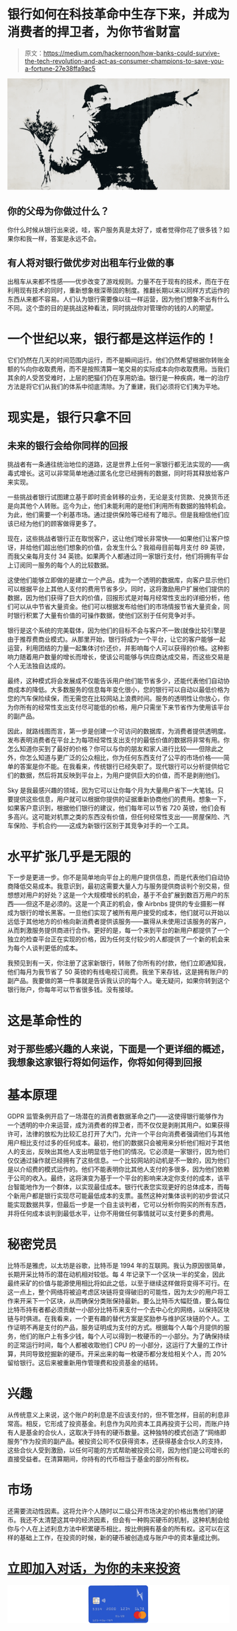 # 银行如何在科技革命中生存下来，并成为消费者的捍卫者，为你节省财富

> 原文：<https://medium.com/hackernoon/how-banks-could-survive-the-tech-revolution-and-act-as-consumer-champions-to-save-you-a-fortune-27e38ffa9ac5>

![](img/0fcc3c30fb826b8d113c8c95da17cfec.png)

## 你的父母为你做过什么？

你什么时候从银行出来说，哇，客户服务真是太好了，或者觉得你花了很多钱？如果你和我一样，答案是永远不会。

## 有人将对银行做优步对出租车行业做的事

出租车从来都不性感——优步改变了游戏规则。力量不在于现有的技术，而在于在利用现有技术的同时，重新想象根深蒂固的制度。推翻长期以来以同样方式运作的东西从来都不容易。人们认为银行需要像以往一样运营，因为他们想象不出有什么不同。这个壶的目的是挑战这种看法，同时挑战你对管理你的钱的人的期望。

# 一个世纪以来，银行都是这样运作的！

它们仍然在几天的时间范围内运行，而不是瞬间运行。他们仍然希望根据你转账金额的%向你收取费用，而不是按照清算一笔交易的实际成本向你收取费用。当我们其余的人受苦受难时，上层的肥猫们仍在享用奶油。银行是一种疾病，唯一的治疗方法是将它们从我们的体系中彻底清除。为了重建，我们必须将它们夷为平地。

# 现实是，银行只拿不回

## 未来的银行会给你同样的回报

挑战者有一条通往统治地位的道路，这是世界上任何一家银行都无法实现的——病毒式增长。这可以非常简单地通过匿名化您已经拥有的数据，同时将其释放给客户来实现。

一些挑战者银行试图建立基于即时资金转移的业务，无论是支付货款、兑换货币还是向其他个人转账。迄今为止，他们未能利用的是他们利用所有数据的独特机会。为此，他们需要一个利基市场。通过提供保险等已经有了暗示。但是我相信他们应该已经为他们的顾客做得更多了。

现在，这些挑战者银行正在取悦客户，这让他们增长非常快——如果他们让客户惊讶，并给他们超出他们想象的价值，会发生什么？我祖母目前每月支付 89 英镑，而我父亲每月支付 34 英镑。如果两个人都通过同一家银行支付，他们将拥有平台上订阅同一服务的每个人的比较数据。

这使他们能够立即做的是建立一个产品，成为一个透明的数据库，向客户显示他们可以根据平台上其他人支付的费用节省多少。同时，这将激励用户扩展他们提供的数据，因为他们获得了巨大的价值，回报形式是对每月经常性支出的详细分析，他们可以从中节省大量资金。他们可以根据发布给他们的市场情报节省大量资金，同时银行积累了大量有价值的可操作数据，使他们区别于任何竞争对手。

银行是这个系统的完美载体，因为他们的目标不会与客户不一致(就像比较引擎是由于推荐费商业模式)。从那里开始，银行将成为一个平台，让它的客户能够一起运营，利用团结的力量一起集体讨价还价，并影响每个人可以获得的价格。这种影响力随着用户数量的增长而增长，使该公司能够与供应商达成交易，而这些交易是个人无法独自达成的。

最终，这种模式将会发展成不仅能告诉用户他们能节省多少，还能代表他们自动协商成本的降低。大多数服务的信息每年变化很小，您的银行可以自动以最低价格为您的汽车保险续保，而无需您在比较网站上浪费时间。服务的透明性让你放心，你为你所有的经常性支出支付尽可能低的价格，用户只需坐下来节省作为使用该平台的副产品。

因此，就路线图而言，第一步是创建一个可访问的数据库，为消费者提供透明度。发布表明消费者在平台上为每项经常性支出支付的最低价值的数据将非常有用。你怎么知道你买到了最好的价格？你可以与你的朋友和家人进行比较——但除此之外，你怎么知道与更广泛的公众相比，你为任何东西支付了公平的市场价格——简单的答案是你不能。在我看来，传统银行已经失职了。现代银行可以分析提供给它们的数据，然后将其反映到平台上，为用户提供巨大的价值，而不是剥削他们。

Sky 是我最感兴趣的领域，因为它可以让你每个月为大量用户省下一大笔钱。只要提供这些信息，用户就可以根据你提供的证据重新协商他们的费用。想象一下，如果客户意识到，根据他们银行的建议，他们每年可以节省 720 英镑，他们会有多高兴。这可能对机票之类的东西没有价值，但任何经常性支出——房屋保险、汽车保险、手机合约——这成为新银行区别于其竞争对手的一个工具。

# 水平扩张几乎是无限的

下一步是更进一步。你不是简单地向平台上的用户提供信息，而是代表他们自动协商降低交易成本。我意识到，最初这需要大量人力与服务提供商谈判个别交易，但想想对用户的好处？这是一个大规模增长的机会，基于不会扩展到数百万用户的东西——但这不是必须的。这是一个真正的机会，像 Airbnbs 提供的专业摄影一样成为银行的增长黑客。一旦他们实现了被所有用户接受的成本，他们就可以开始以远低于其他地方的价格向新消费者提供该服务——赢得从未使用过该服务的客户，从而刺激服务提供商进行合作。更好的是，每一个来到平台的新用户都提供了一个独立的检查平台正在实现的价格，因为任何支付较少的人都提供了一个新的机会来为每个人谈判更低的成本。

我预见到有一天，你注册了这家新银行，转账了你所有的付款，他们立即通知我，他们每月为我节省了 50 英镑的有线电视订阅费。我坐下来存钱，这是拥有账户的副产品。我要做的第一件事就是告诉我认识的每个人。毫无疑问，如果你转到这个银行账户，你每年可以节省很多钱。没有接球。

# 这是革命性的

## 对于那些感兴趣的人来说，下面是一个更详细的概述，我想象这家银行将如何运作，你将如何得到回报

# 基本原理

GDPR 监管条例开启了一场潜在的消费者数据革命之门——这使得银行能够作为一个透明的中介来运营，成为消费者的捍卫者，而不仅仅是剥削其用户。如果获得许可，法律的放松为比较汇总打开了大门，允许一个平台向消费者强调他们与其他用户相比支付过多的任何成本。最初，他们的数据只会被用来分析他们相对于其他人的支出，反映出其他人支出明显低于他们的情况。它必须是一家银行，因为他们仅仅通过操作就已经拥有了这些信息。一个比较网站的动机是不一致的，因为他们是以介绍费的模式运作的。他们不能表明你比其他人支付的多很多，因为他们依赖于公司的收入。最终，这将演变为基于一个平台的影响来决定你支付的成本，该平台智能地作为一个群体，以实现最佳成本。银行代表您实现更好的总体成本，而每个新用户都是银行实现尽可能最低成本的支票。虽然这种对集体谈判的初步尝试只能实现数据共享，但最后一步是一个自主谈判者，它可以分析你购买的所有东西，并将任何成本谈判到最低水平，让你不用做任何事情就可以支付更多的费用。

# 秘密党员

比特币是雅虎，以太坊是谷歌，比特币是 1994 年的互联网。我认为原因很简单，长期开采比特币的潜在动机相对较低。每 4 年记录下一个区块一半的奖金，因此最终采矿的价值与能源使用相比将如此之低，以至于继续这样做将变得不可行。在这一点上，整个网络将被迫考虑区块链将变得破旧的可能性，因为太少的用户将工作来开采下一个区块，从而确保分类账保持最新。要么比特币大幅贬值，要么每位比特币持有者都必须贡献一小部分比特币来支付一个去中心化的网络，以保持区块链与时俱进。在我看来，一个更有趣的替代方案是奖励参与维护区块链的个人。工作证明不再是支付的产品，服务证明成为支付的方式。根据每个人每个月提供的服务，他们的账户上有多少钱，每个人可以得到一枚硬币的一小部分。为了确保持续的正常运行时间，每个人都被收取他们 CPU 的一小部分，这运行了大量的工作计算，共同导致挖掘新的硬币。开采出来的每一枚硬币都分发给相关个人，而 20%留给银行。这后来被重新用作管理费和投资基金的结转。

# 兴趣

从传统意义上来说，这个账户的利息是不应该支付的，但不管怎样，目前的利息非常高。相反，它形成了投资基金。利息作为风险资本工具再投资于公司，而账户持有人是基金的合伙人，这取决于持有的硬币数量。这种独特的模式创造了“网络即服务”作为投资的副产品。被投资公司不仅获得资本，还获得基金合伙人的支持，这些合伙人受到激励，以任何可能的方式帮助被投资公司，因为他们是公司增长的直接受益者。在清算期间，你持有的代币相当于基金的部分所有权。

# 市场

还需要流动性因素。这将允许个人随时以二级公开市场决定的价格出售他们的硬币。我还不太清楚这其中的经济因素，但会有一种购买硬币的机制，这种机制会给你与个人在上述利息方法中积累硬币相比，按比例拥有基金的所有权。这可以在这样的基础上工作，在投资的时候，新的硬币被创造成与账户中的资本量成比例。

# [立即加入对话，为你的未来投资](https://join.slack.com/t/nexves/shared_invite/enQtMzA0MTMwNjQ0MzQyLTNmNWVlYzg2YWRlMWZkZDdhMDM4NTMyMzQyYTgyMzQ1ZmVjMmYzZjAwZWQwZTI1ZmZhOWE2M2Q5NTE4YWYzMTQ)

![](img/1908cf3ef21bf90a1cd1637c0c2fb80c.png)